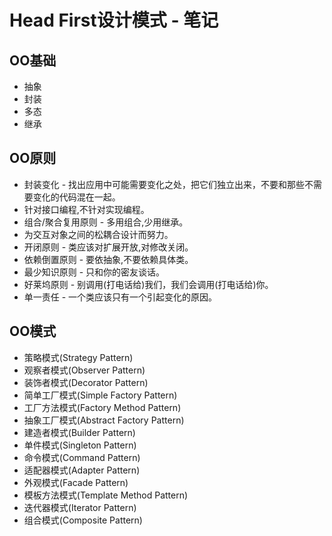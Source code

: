 # Head First设计模式 - 笔记

## OO基础

- 抽象
- 封装
- 多态
- 继承

## OO原则

- 封装变化 - 找出应用中可能需要变化之处，把它们独立出来，不要和那些不需要变化的代码混在一起。
- 针对接口编程,不针对实现编程。
- 组合/聚合复用原则 - 多用组合,少用继承。
- 为交互对象之间的松耦合设计而努力。
- 开闭原则 - 类应该对扩展开放,对修改关闭。
- 依赖倒置原则 - 要依抽象,不要依赖具体类。
- 最少知识原则 - 只和你的密友谈话。
- 好莱坞原则 - 别调用(打电话给)我们，我们会调用(打电话给)你。
- 单一责任 - 一个类应该只有一个引起变化的原因。

## OO模式

- 策略模式(Strategy Pattern)
- 观察者模式(Observer Pattern)
- 装饰者模式(Decorator Pattern)
- 简单工厂模式(Simple Factory Pattern)
- 工厂方法模式(Factory Method Pattern)
- 抽象工厂模式(Abstract Factory Pattern)
- 建造者模式(Builder Pattern)
- 单件模式(Singleton Pattern)
- 命令模式(Command Pattern)
- 适配器模式(Adapter Pattern)
- 外观模式(Facade Pattern)
- 模板方法模式(Template Method Pattern)
- 迭代器模式(Iterator Pattern)
- 组合模式(Composite Pattern)
